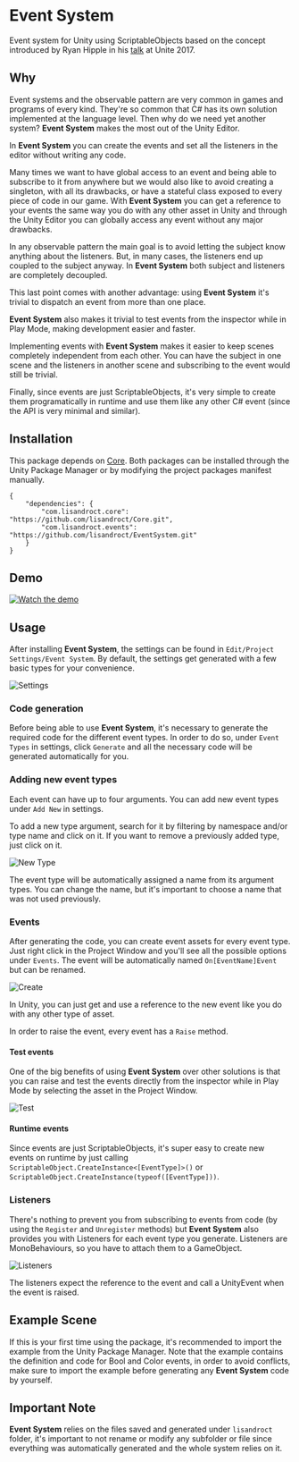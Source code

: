 # Event System
Event system for Unity using ScriptableObjects based on the concept introduced by Ryan Hipple in his [talk](https://www.youtube.com/watch?v=raQ3iHhE_Kk) at Unite 2017.

## Why
Event systems and the observable pattern are very common in games and programs of every kind. They're so common that C# has its own solution implemented at the language level. Then why do we need yet another system? **Event System** makes the most out of the Unity Editor.

In **Event System** you can create the events and set all the listeners in the editor without writing any code.

Many times we want to have global access to an event and being able to subscribe to it from anywhere but we would also like to avoid creating a singleton, with all its drawbacks, or have a stateful class exposed to every piece of code in our game. With **Event System** you can get a reference to your events the same way you do with any other asset in Unity and through the Unity Editor you can globally access any event without any major drawbacks.

In any observable pattern the main goal is to avoid letting the subject know anything about the listeners. But, in many cases, the listeners end up coupled to the subject anyway. In **Event System** both subject and listeners are completely decoupled.

This last point comes with another advantage: using **Event System** it's trivial to dispatch an event from more than one place.

**Event System**  also makes it trivial to test events from the inspector while in Play Mode, making development easier and faster.

Implementing events with **Event System** makes it easier to keep scenes completely independent from each other. You can have the subject in one scene and the listeners in another scene and subscribing to the event would still be trivial.

Finally, since events are just ScriptableObjects, it's very simple to create them programatically in runtime and use them like any other C# event (since the API is very minimal and similar).

## Installation
This package depends on [Core](https://github.com/lisandroct/Core). Both packages can be installed through the Unity Package Manager or by modifying the project packages manifest manually.
```
{
    "dependencies": {
        "com.lisandroct.core": "https://github.com/lisandroct/Core.git",
        "com.lisandroct.events": "https://github.com/lisandroct/EventSystem.git"
    }
}
```

## Demo
[![Watch the demo](Readme~/00.png "Watch the demo")](https://youtu.be/fPYVs0fG6IM)

## Usage
After installing **Event System**, the settings can be found in `Edit/Project Settings/Event System`. By default, the settings get generated with a few basic types for your convenience.

![Settings](Readme~/01.png "Settings")

### Code generation
Before being able to use **Event System**, it's necessary to generate the required code for the different event types. In order to do so, under `Event Types` in settings, click `Generate` and all the necessary code will be generated automatically for you.

### Adding new event types
Each event can have up to four arguments. You can add new event types under `Add New` in settings.

To add a new type argument, search for it by filtering by namespace and/or type name and click on it. If you want to remove a previously added type, just click on it.

![New Type](Readme~/02.png "New Type")

The event type will be automatically assigned a name from its argument types. You can change the name, but it's important to choose a name that was not used previously.

### Events
After generating the code, you can create event assets for every event type. Just right click in the Project Window and you'll see all the possible options under `Events`. The event will be automatically named `On[EventName]Event` but can be renamed.

![Create](Readme~/03.png "Create")

In Unity, you can just get and use a reference to the new event like you do with any other type of asset.

In order to raise the event, every event has a `Raise` method.

#### Test events
One of the big benefits of using **Event System** over other solutions is that you can raise and test the events directly from the inspector while in Play Mode by selecting the asset in the Project Window.

![Test](Readme~/04.png "Test")

#### Runtime events
Since events are just ScriptableObjects, it's super easy to create new events on runtime by just calling `ScriptableObject.CreateInstance<[EventType]>()` or `ScriptableObject.CreateInstance(typeof([EventType]))`.

### Listeners
There's nothing to prevent you from subscribing to events from code (by using the `Register` and `Unregister` methods) but **Event System** also provides you with Listeners for each event type you generate. Listeners are MonoBehaviours, so you have to attach them to a GameObject.

![Listeners](Readme~/05.png "Listeners")

The listeners expect the reference to the event and call a UnityEvent when the event is raised.

## Example Scene
If this is your first time using the package, it's recommended to import the example from the Unity Package Manager. Note that the example contains the definition and code for Bool and Color events, in order to avoid conflicts, make sure to import the example before generating any **Event System** code by yourself.

## Important Note
**Event System** relies on the files saved and generated under `lisandroct` folder, it's important to not rename or modify any subfolder or file since everything was automatically generated and the whole system relies on it.
